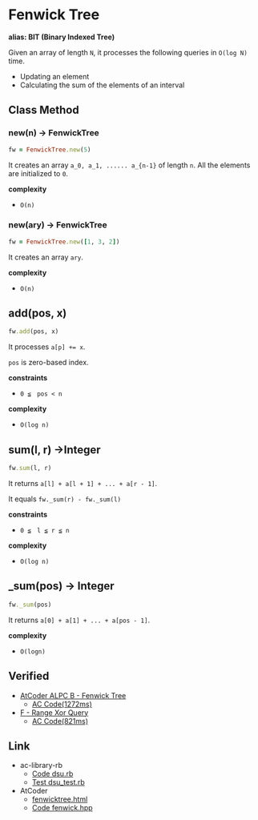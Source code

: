 # Fenwick Tree

**alias: BIT (Binary Indexed Tree)**

Given an array of length `N`, it processes the following queries in `O(log N)` time.

- Updating an element
- Calculating the sum of the elements of an interval

## Class Method

### new(n) -> FenwickTree

```rb
fw = FenwickTree.new(5)
```

It creates an array `a_0, a_1, ...... a_{n-1}` of length `n`. All the elements are initialized to `0`.

**complexity**

- `O(n)`

### new(ary) -> FenwickTree

```rb
fw = FenwickTree.new([1, 3, 2])
```

It creates an array `ary`.

**complexity**

- `O(n)`

## add(pos, x)

```rb
fw.add(pos, x)
```

It processes `a[p] += x`.

`pos` is zero-based index.

**constraints**

- `0 ≦　pos < n`

**complexity**

- `O(log n)`

## sum(l, r) ->Integer

```rb
fw.sum(l, r)
```

It returns `a[l] + a[l + 1] + ... + a[r - 1]`.

It equals `fw._sum(r) - fw._sum(l)`

**constraints**

-  `0 ≦　l ≦ r ≦ n`

**complexity**

- `O(log n)`

## _sum(pos) -> Integer

```rb
fw._sum(pos)
```

It returns `a[0] + a[1] + ... + a[pos - 1]`.

**complexity**

- `O(logn)`

## Verified

- [AtCoder ALPC B - Fenwick Tree](https://atcoder.jp/contests/practice2/tasks/practice2_b)
  -  [AC Code(1272ms)](https://atcoder.jp/contests/practice2/submissions/17074108)
- [F - Range Xor Query](https://atcoder.jp/contests/abc185/tasks/abc185_f)
  - [AC Code(821ms)](https://atcoder.jp/contests/abc185/submissions/18769200)


## Link

- ac-library-rb
  - [Code dsu.rb](https://github.com/universato/ac-library-rb/blob/main/lib/dsu.rb)
  - [Test dsu_test.rb](https://github.com/universato/ac-library-rb/blob/main/test/dsu_test.rb)
- AtCoder
  - [fenwicktree.html](https://atcoder.github.io/ac-library/document_en/fenwicktree.html)
  - [Code fenwick.hpp](https://github.com/atcoder/ac-library/blob/master/atcoder/fenwick.hpp)

